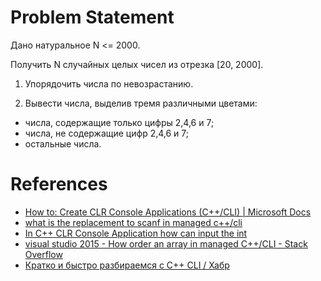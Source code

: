# Problem Statement

Дано натуральное N <= 2000. 

Получить N случайных целых чисел из отрезка [20, 2000]. 

1. Упорядочить числа по невозрастанию. 

2. Вывести числа, выделив тремя различными цветами: 

- числа, содержащие только цифры 2,4,6 и 7; 
- числа, не содержащие цифр 2,4,6 и 7; 
- остальные числа. 

# References

- [How to: Create CLR Console Applications (C++/CLI) | Microsoft Docs](https://docs.microsoft.com/en-us/cpp/dotnet/how-to-create-clr-console-applications-cpp-cli)
- [ what is the replacement to scanf in managed c++/cli](http://forums.codeguru.com/showthread.php?503037-what-is-the-replacement-to-scanf-in-managed-c-cli)
- [In C++ CLR Console Application how can input the int](https://social.msdn.microsoft.com/Forums/vstudio/en-US/3b17485b-39a2-4860-ac74-2e3e75585919/in-c-clr-console-application-how-can-input-the-int?forum=vclanguage)
- [visual studio 2015 - How order an array in managed C++/CLI - Stack Overflow](https://stackoverflow.com/questions/41116151/how-order-an-array-in-managed-c-cli)
- [Кратко и быстро разбираемся с C++ CLI / Хабр](https://habr.com/post/111071/)
